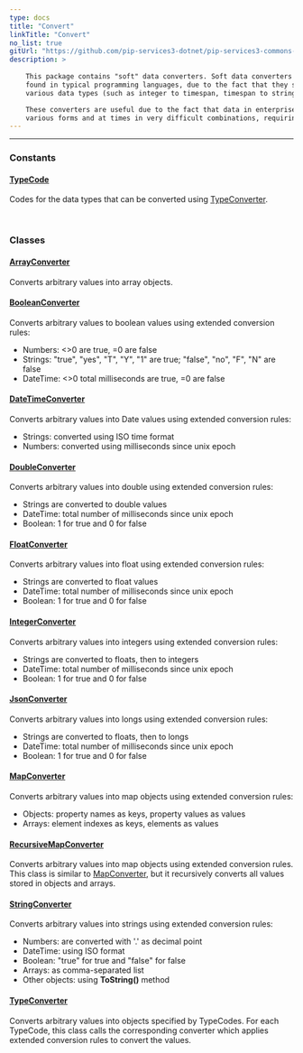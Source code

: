 ```yaml
---
type: docs
title: "Convert"
linkTitle: "Convert"
no_list: true
gitUrl: "https://github.com/pip-services3-dotnet/pip-services3-commons-dotnet"
description: >
   
    This package contains "soft" data converters. Soft data converters differ from the data conversion algorithms 
    found in typical programming languages, due to the fact that they support rare conversions between 
    various data types (such as integer to timespan, timespan to string, and so on).

    These converters are useful due to the fact that data in enterprise systems is represented in 
    various forms and at times in very difficult combinations, requiring frequent conversion .  
---
```

---

<div class="module-body"> 

### Constants

#### [TypeCode](type_code)
Codes for the data types that can be
converted using [TypeConverter](type_converter).

<br>

### Classes

#### [ArrayConverter](array_converter)
Converts arbitrary values into array objects.

#### [BooleanConverter](boolean_converter)
Converts arbitrary values to boolean values using extended conversion rules:
- Numbers: <>0 are true, =0 are false
- Strings: "true", "yes", "T", "Y", "1" are true; "false", "no", "F", "N" are false
- DateTime: <>0 total milliseconds are true, =0 are false

#### [DateTimeConverter](date_time_converter)
Converts arbitrary values into Date values using extended conversion rules:
- Strings: converted using ISO time format
- Numbers: converted using milliseconds since unix epoch

#### [DoubleConverter](double_converter)
Converts arbitrary values into double using extended conversion rules:
- Strings are converted to double values
- DateTime: total number of milliseconds since unix epoch
- Boolean: 1 for true and 0 for false

#### [FloatConverter](float_converter)
Converts arbitrary values into float using extended conversion rules:
- Strings are converted to float values
- DateTime: total number of milliseconds since unix epoch
- Boolean: 1 for true and 0 for false

#### [IntegerConverter](integer_converter)
Converts arbitrary values into integers using extended conversion rules:
- Strings are converted to floats, then to integers
- DateTime: total number of milliseconds since unix epoch
- Boolean: 1 for true and 0 for false

#### [JsonConverter](json_converter)
Converts arbitrary values into longs using extended conversion rules:
- Strings are converted to floats, then to longs
- DateTime: total number of milliseconds since unix epoch
- Boolean: 1 for true and 0 for false

#### [MapConverter](map_converter)
Converts arbitrary values into map objects using extended conversion rules:
- Objects: property names as keys, property values as values
- Arrays: element indexes as keys, elements as values

#### [RecursiveMapConverter](recursive_map_converter)
Converts arbitrary values into map objects using extended conversion rules.
This class is similar to [MapConverter](map_converter), but it recursively converts all values
stored in objects and arrays.

#### [StringConverter](string_converter)
Converts arbitrary values into strings using extended conversion rules:
- Numbers: are converted with '.' as decimal point
- DateTime: using ISO format
- Boolean: "true" for true and "false" for false
- Arrays: as comma-separated list
- Other objects: using **ToString()** method

#### [TypeConverter](type_converter)
Converts arbitrary values into objects specified by TypeCodes.
For each TypeCode, this class calls the corresponding converter which applies
extended conversion rules to convert the values.

</div>
